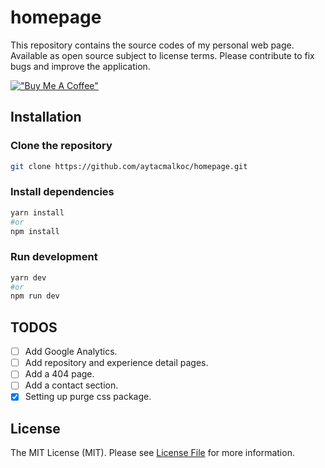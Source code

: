 # homepage

This repository contains the source codes of my personal web page. Available as open source subject to license terms. Please contribute to fix bugs and improve the application.

[!["Buy Me A Coffee"](https://www.buymeacoffee.com/assets/img/custom_images/orange_img.png)](https://www.buymeacoffee.com/aytacmalkoc)

## Installation

### Clone the repository

```bash
git clone https://github.com/aytacmalkoc/homepage.git
```

### Install dependencies

```bash
yarn install
#or
npm install
```

### Run development

```bash
yarn dev
#or
npm run dev
```

## TODOS

- [ ] Add Google Analytics.
- [ ] Add repository and experience detail pages.
- [ ] Add a 404 page.
- [ ] Add a contact section.
- [x] Setting up purge css package.

## License

The MIT License (MIT). Please see [License File](https://github.com/aytacmalkoc/homepage/blob/main/LICENSE.md) for more information.
